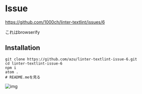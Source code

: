 # Issue

https://github.com/1000ch/linter-textlint/issues/6

これはbrowserify

## Installation

```
git clone https://github.com/azu/linter-textlint-issue-6.git
cd linter-textlint-issue-6
npm i
atom .
# README.meを見る
```

![img](https://monosnap.com/file/K8yh6auNRlD0A1zIMgNLZTd0byeCBr.png)
